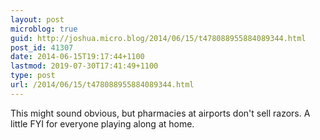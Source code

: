 ```yaml
---
layout: post
microblog: true
guid: http://joshua.micro.blog/2014/06/15/t478088955884089344.html
post_id: 41307
date: 2014-06-15T19:17:44+1100
lastmod: 2019-07-30T17:41:49+1100
type: post
url: /2014/06/15/t478088955884089344.html
---
```

This might sound obvious, but pharmacies at airports don't sell razors. A little FYI for everyone playing along at home.
